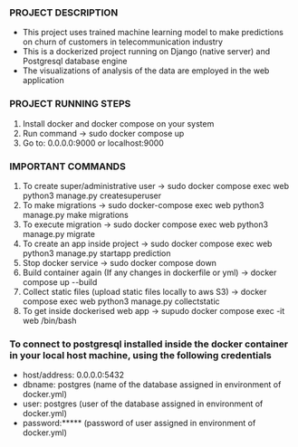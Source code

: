 ### PROJECT DESCRIPTION

- This project uses trained machine learning model to make predictions on churn of customers in telecommunication industry
- This is a dockerized project running on Django (native server) and Postgresql database engine
- The visualizations of analysis of the data are employed in the web application

### PROJECT RUNNING STEPS

1) Install docker and docker compose on your system
2) Run command -> sudo docker compose up
3) Go to: 0.0.0.0:9000 or localhost:9000

### IMPORTANT COMMANDS

1) To create super/administrative user -> sudo docker compose exec web  python3 manage.py createsuperuser
2) To make migrations -> sudo docker-compose exec web python3 manage.py make migrations
3) To execute migration -> sudo docker compose exec web python3 manage.py migrate
4) To create an app inside project -> sudo docker compose exec web python3 manage.py startapp prediction
5) Stop docker service -> sudo docker compose down
6) Build container again (If any changes in dockerfile or yml) -> docker compose up --build
7) Collect static files (upload static files locally to aws S3) -> docker compose exec web python3 manage.py collectstatic
8) To get inside dockerised web app -> supudo docker compose exec -it web /bin/bash

### To connect to postgresql installed inside the docker container in your local host machine, using the following credentials
- host/address: 0.0.0.0:5432
- dbname: postgres (name of the database assigned in environment of docker.yml)
- user: postgres (user of the database assigned in environment of docker.yml)
- password:***** (password of user assigned in environment of docker.yml)
